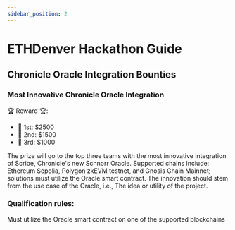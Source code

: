 ```yaml
---
sidebar_position: 2
---
```


# ETHDenver Hackathon Guide

## Chronicle Oracle Integration Bounties

### Most Innovative Chronicle Oracle Integration

🏆 Reward 🏆: 

- 🥇 1st: $2500
- 🥈 2nd: $1500
- 🥉 3rd: $1000

The prize will go to the top three teams with the most innovative integration of Scribe, Chronicle's new Schnorr Oracle. Supported chains include: Ethereum Sepolia, Polygon zkEVM testnet, and Gnosis Chain Mainnet; solutions must utilize the Oracle smart contract. The innovation should stem from the use case of the Oracle, i.e., The idea or utility of the project.

### Qualification rules:

Must utilize the Oracle smart contract on one of the supported blockchains
